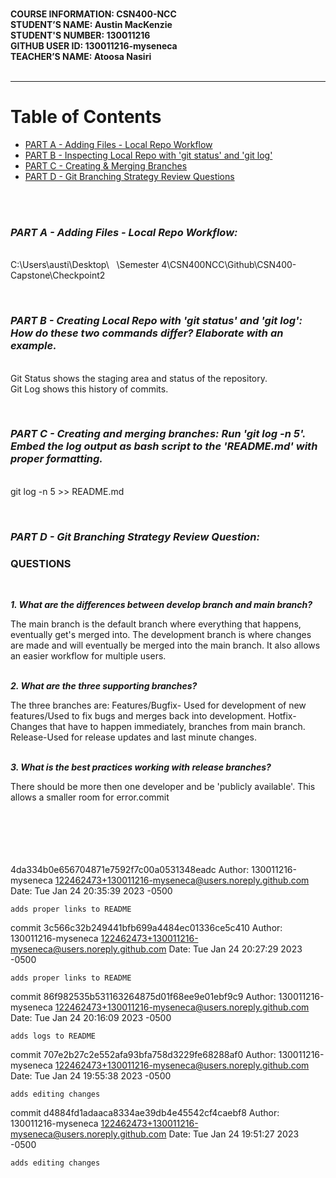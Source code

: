 \
**COURSE INFORMATION: CSN400-NCC**<br />
**STUDENT’S NAME: Austin MacKenzie**<br />
**STUDENT'S NUMBER: 130011216**<br />
**GITHUB USER ID: 130011216-myseneca**<br />
**TEACHER’S NAME: Atoosa Nasiri**<br />
<br />
________________________________________________________________
# Table of Contents
- [PART A - Adding Files - Local Repo Workflow](#part-a---adding-files---local-repo-workflow)
- [PART B - Inspecting Local Repo with 'git status' and 'git log'](#part-b---creating-local-repo-with-git-status-and-git-log-how-do-these-two-commands-differ-elaborate-with-an-example)
- [PART C - Creating & Merging Branches](#part-c---creating-and-merging-branches-run-git-log--n-5-embed-the-log-output-as-bash-script-to-the-readmemd-with-proper-formatting)
- [PART D - Git Branching Strategy Review Questions](#part-d---git-branching-strategy-review-question)
<br />

<br />

### ***PART A - Adding Files - Local Repo Workflow:***
\
C:\Users\austi\Desktop\   \Semester 4\CSN400NCC\Github\CSN400-Capstone\Checkpoint2 


<br />

### ***PART B - Creating Local Repo with 'git status' and 'git log': How do these two commands differ? Elaborate with an example.***

<br />Git Status shows the staging area and status of the repository.
<br />Git Log shows this history of commits. 

<br />

### ***PART C - Creating and merging branches: Run 'git log -n 5'. Embed the log output as bash script to the 'README.md' with proper formatting.***
<br /> git log -n 5 >> README.md

<br />

### ***PART D - Git Branching Strategy Review Question:***


### ****QUESTIONS**** 

<br />

***1. What are the differences between develop branch and main branch?***

The main branch is the default branch where everything that happens, eventually get's merged into. The development branch is where changes are made and will eventually be merged into the main branch.  It also allows an easier workflow for multiple users.

\
***2. What are the three supporting branches?***

The three branches are:
Features/Bugfix- Used for development of new features/Used to fix bugs and merges back into development.
Hotfix-Changes that have to happen immediately, branches from main branch.
Release-Used for release updates and last minute changes.

\
***3. What is the best practices working with release branches?***

There should be more then one developer and be 'publicly available'. This allows a smaller room for error.commit 

\
\
\
\
\
4da334b0e656704871e7592f7c00a0531348eadc
Author: 130011216-myseneca <122462473+130011216-myseneca@users.noreply.github.com>
Date:   Tue Jan 24 20:35:39 2023 -0500

    adds proper links to README

commit 3c566c32b249441bfb699a4484ec01336ce5c410
Author: 130011216-myseneca <122462473+130011216-myseneca@users.noreply.github.com>
Date:   Tue Jan 24 20:27:29 2023 -0500

    adds proper links to README

commit 86f982535b531163264875d01f68ee9e01ebf9c9
Author: 130011216-myseneca <122462473+130011216-myseneca@users.noreply.github.com>
Date:   Tue Jan 24 20:16:09 2023 -0500

    adds logs to README

commit 707e2b27c2e552afa93bfa758d3229fe68288af0
Author: 130011216-myseneca <122462473+130011216-myseneca@users.noreply.github.com>
Date:   Tue Jan 24 19:55:38 2023 -0500

    adds editing changes

commit d4884fd1adaaca8334ae39db4e45542cf4caebf8
Author: 130011216-myseneca <122462473+130011216-myseneca@users.noreply.github.com>
Date:   Tue Jan 24 19:51:27 2023 -0500

    adds editing changes
